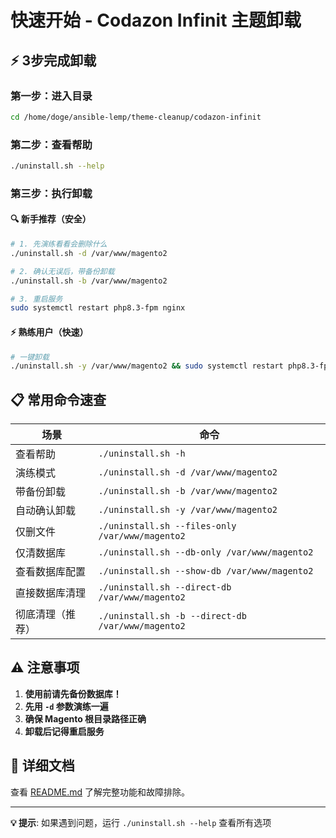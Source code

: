 # 快速开始 - Codazon Infinit 主题卸载

## ⚡ 3步完成卸载

### 第一步：进入目录
```bash
cd /home/doge/ansible-lemp/theme-cleanup/codazon-infinit
```

### 第二步：查看帮助
```bash
./uninstall.sh --help
```

### 第三步：执行卸载

#### 🔍 新手推荐（安全）

```bash
# 1. 先演练看看会删除什么
./uninstall.sh -d /var/www/magento2

# 2. 确认无误后，带备份卸载
./uninstall.sh -b /var/www/magento2

# 3. 重启服务
sudo systemctl restart php8.3-fpm nginx
```

#### ⚡ 熟练用户（快速）

```bash
# 一键卸载
./uninstall.sh -y /var/www/magento2 && sudo systemctl restart php8.3-fpm nginx
```

## 📋 常用命令速查

| 场景 | 命令 |
|------|------|
| 查看帮助 | `./uninstall.sh -h` |
| 演练模式 | `./uninstall.sh -d /var/www/magento2` |
| 带备份卸载 | `./uninstall.sh -b /var/www/magento2` |
| 自动确认卸载 | `./uninstall.sh -y /var/www/magento2` |
| 仅删文件 | `./uninstall.sh --files-only /var/www/magento2` |
| 仅清数据库 | `./uninstall.sh --db-only /var/www/magento2` |
| 查看数据库配置 | `./uninstall.sh --show-db /var/www/magento2` |
| 直接数据库清理 | `./uninstall.sh --direct-db /var/www/magento2` |
| 彻底清理（推荐） | `./uninstall.sh -b --direct-db /var/www/magento2` |

## ⚠️ 注意事项

1. **使用前请先备份数据库！**
2. **先用 `-d` 参数演练一遍**
3. **确保 Magento 根目录路径正确**
4. **卸载后记得重启服务**

## 🔗 详细文档

查看 [README.md](README.md) 了解完整功能和故障排除。

---
**💡 提示**: 如果遇到问题，运行 `./uninstall.sh --help` 查看所有选项

